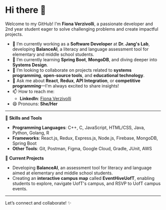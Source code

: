 # Hi there 👋

Welcome to my GitHub! I'm **Fiona Verzivolli**, a passionate developer and 2nd year student eager to solve challenging problems and create impactful projects.

- 🔭 I’m currently working as a **Software Developer** at **Dr. Jang's Lab**, developing **BalanceAI**, a literacy and language assessment tool for elementary and middle school students.  
- 🌱 I’m currently learning **Spring Boot**, **MongoDB**, and diving deeper into **Systems Design**.  
- 👯 I’m looking to collaborate on projects related to **systems programming**, **open-source tools**, and **educational technology**.  
- 💬 Ask me about **React**, **Redux**, **API Integration**, or **competitive programming**—I'm always excited to share insights!  
- 📫 How to reach me:  
  - **LinkedIn**: [Fiona Verzivolli](https://www.linkedin.com/in/fiona-verzivolli)  
- 😄 Pronouns: **She/Her**  
---

🔨 **Skills and Tools**  
- **Programming Languages**: C++, C, JavaScript, HTML/CSS, Java, Python, Golang, R
- **Frameworks**: React.js, Redux, Express.js, Node.js, Firebase, MongoDB, Spring Boot  
- **Other Tools**: Git, Postman, Figma, Google Cloud, Gradle, JUnit, AWS

🚀 **Current Projects**  
- Developing **BalanceAI**, an assessment tool for literacy and language aimed at elementary and middle school students.  
- Creating an **interactive campus map** called **EventHiveUofT**, enabling students to explore, navigate UofT's campus, and RSVP to UofT campus events.  

---

Let’s connect and collaborate! ✨
